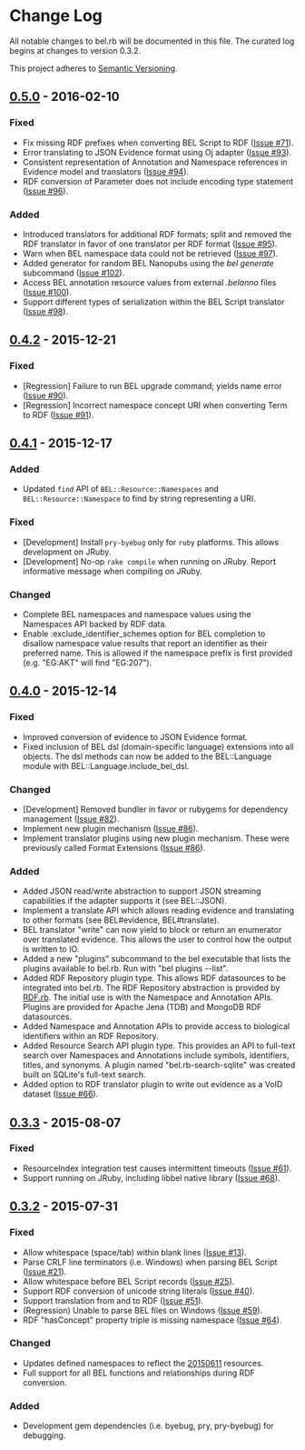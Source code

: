 # Change Log
All notable changes to bel.rb will be documented in this file. The curated log begins at changes to version 0.3.2.

This project adheres to [Semantic Versioning](http://semver.org/).

## [0.5.0][0.5.0] - 2016-02-10
### Fixed
- Fix missing RDF prefixes when converting BEL Script to RDF ([Issue #71][71]).
- Error translating to JSON Evidence format using Oj adapter ([Issue #93][93]).
- Consistent representation of Annotation and Namespace references in Evidence model and translators ([Issue #94][94]).
- RDF conversion of Parameter does not include encoding type statement ([Issue #96][96]).
### Added
- Introduced translators for additional RDF formats; split and removed the RDF translator in favor of one translator per RDF format ([Issue #95][95]).
- Warn when BEL namespace data could not be retrieved ([Issue #97][97]).
- Added generator for random BEL Nanopubs using the *bel generate* subcommand ([Issue #102][102]).
- Access BEL annotation resource values from external *.belanno* files ([Issue #100][100]).
- Support different types of serialization within the BEL Script translator ([Issue #98][98]).

## [0.4.2][0.4.2] - 2015-12-21
### Fixed
- [Regression] Failure to run BEL upgrade command; yields name error ([Issue #90][90]).
- [Regression] Incorrect namespace concept URI when converting Term to RDF ([Issue #91][91]).

## [0.4.1][0.4.1] - 2015-12-17
### Added
- Updated `find` API of `BEL::Resource::Namespaces` and `BEL::Resource::Namespace` to find by string representing a URI.

### Fixed
- [Development] Install `pry-byebug` only for `ruby` platforms. This allows development on JRuby.
- [Development] No-op `rake compile` when running on JRuby. Report informative message when compiling on JRuby.

### Changed
- Complete BEL namespaces and namespace values using the Namespaces API backed by RDF data.
- Enable :exclude_identifier_schemes option for BEL completion to disallow namespace value results that report an identifier as their preferred name. This is allowed if the namespace prefix is first provided (e.g. "EG:AKT" will find "EG:207").

## [0.4.0][0.4.0] - 2015-12-14
### Fixed
- Improved conversion of evidence to JSON Evidence format.
- Fixed inclusion of BEL dsl (domain-specific language) extensions into all objects. The dsl methods can now be added to the BEL::Language module with BEL::Language.include_bel_dsl.

### Changed
- [Development] Removed bundler in favor or rubygems for dependency management ([Issue #82][82]).
- Implement new plugin mechanism ([Issue #86][86]).
- Implement translator plugins using new plugin mechanism. These were previously called Format Extensions ([Issue #86][86]).

### Added
- Added JSON read/write abstraction to support JSON streaming capabilities if the adapter supports it (see BEL::JSON).
- Implement a translate API which allows reading evidence and translating to other formats (see BEL#evidence, BEL#translate).
- BEL translator "write" can now yield to block or return an enumerator over translated evidence. This allows the user to control how the output is written to IO.
- Added a new "plugins" subcommand to the bel executable that lists the plugins available to bel.rb. Run with "bel plugins --list".
- Added RDF Repository plugin type. This allows RDF datasources to be integrated into bel.rb. The RDF Repository abstraction is provided by [RDF.rb][RDF.rb]. The initial use is with the Namespace and Annotation APIs. Plugins are provided for Apache Jena (TDB) and MongoDB RDF datasources.
- Added Namespace and Annotation APIs to provide access to biological identifiers within an RDF Repository.
- Added Resource Search API plugin type. This provides an API to full-text search over Namespaces and Annotations include symbols, identifiers, titles, and synonyms. A plugin named "bel.rb-search-sqlite" was created built on SQLite's full-text search.
- Added option to RDF translator plugin to write out evidence as a VoID dataset ([Issue #66][66]).

## [0.3.3][0.3.3] - 2015-08-07
### Fixed
- ResourceIndex integration test causes intermittent timeouts ([Issue #61][61]).
- Support running on JRuby, including libbel native library ([Issue #68][68]).

## [0.3.2][0.3.2] - 2015-07-31
### Fixed
- Allow whitespace (space/tab) within blank lines ([Issue #13][13]).
- Parse CRLF line terminators (i.e. Windows) when parsing BEL Script ([Issue #21][21]).
- Allow whitespace before BEL Script records ([Issue #25][25]).
- Support RDF conversion of unicode string literals ([Issue #40][40]).
- Support translation from and to RDF ([Issue #51][51]).
- (Regression) Unable to parse BEL files on Windows ([Issue #59][59]).
- RDF "hasConcept" property triple is missing namespace ([Issue #64][64]).

### Changed
- Updates defined namespaces to reflect the [20150611][20150611] resources.
- Full support for all BEL functions and relationships during RDF conversion.

### Added
- Development gem dependencies (i.e. byebug, pry, pry-byebug) for debugging.

[0.5.0]:    https://github.com/OpenBEL/bel.rb/compare/0.4.2...0.5.0
[0.4.2]:    https://github.com/OpenBEL/bel.rb/compare/0.4.1...0.4.2
[0.4.1]:    https://github.com/OpenBEL/bel.rb/compare/0.4.0...0.4.1
[0.4.0]:    https://github.com/OpenBEL/bel.rb/compare/0.3.3...0.4.0
[0.3.2]:    https://github.com/OpenBEL/bel.rb/compare/0.3.1...0.3.2
[0.3.3]:    https://github.com/OpenBEL/bel.rb/compare/0.3.2...0.3.3
[13]:       https://github.com/OpenBEL/bel.rb/issues/13
[21]:       https://github.com/OpenBEL/bel.rb/issues/21
[25]:       https://github.com/OpenBEL/bel.rb/issues/25
[40]:       https://github.com/OpenBEL/bel.rb/issues/40
[51]:       https://github.com/OpenBEL/bel.rb/issues/51
[59]:       https://github.com/OpenBEL/bel.rb/issues/59
[61]:       https://github.com/OpenBEL/bel.rb/issues/61
[64]:       https://github.com/OpenBEL/bel.rb/issues/64
[66]:       https://github.com/OpenBEL/bel.rb/issues/66
[68]:       https://github.com/OpenBEL/bel.rb/issues/68
[71]:       https://github.com/OpenBEL/bel.rb/issues/71
[82]:       https://github.com/OpenBEL/bel.rb/issues/82
[86]:       https://github.com/OpenBEL/bel.rb/pull/86
[90]:       https://github.com/OpenBEL/bel.rb/issues/90
[91]:       https://github.com/OpenBEL/bel.rb/issues/91
[93]:       https://github.com/OpenBEL/bel.rb/issues/93
[94]:       https://github.com/OpenBEL/bel.rb/issues/94
[95]:       https://github.com/OpenBEL/bel.rb/issues/95
[96]:       https://github.com/OpenBEL/bel.rb/issues/96
[97]:       https://github.com/OpenBEL/bel.rb/issues/97
[98]:       https://github.com/OpenBEL/bel.rb/issues/98
[100]:      https://github.com/OpenBEL/bel.rb/issues/100
[102]:      https://github.com/OpenBEL/bel.rb/issues/102
[20150611]: http://resource.belframework.org/belframework/20150611/
[RDF.rb]:   https://github.com/ruby-rdf/rdf
